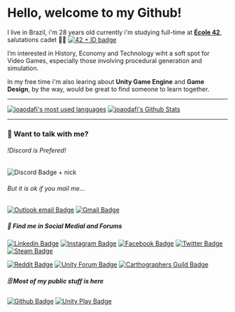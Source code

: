 # Hello, welcome to my Github!
I live in Brazil, i'm 28 years old currently i'm studying full-time at [**École 42**](https://42.fr/en/homepage/), salutations cadet 👨‍🚀 [![42 + ID badge](https://img.shields.io/badge/Intra-ID%3A%20jomiguel-00babc?style=flat&logo=42&labelColor=292d39&link=https://profile.intra.42.fr/users/jomiguel)](https://profile.intra.42.fr/users/jomiguel)

I’m interested in History, Economy and Technology wiht a soft spot for Video Games, especially those involving procedural generation and simulation.

In my free time i'm also learing about **Unity Game Engine** and **Game Design**, by the way, would be great to find someone to learn together.

---

[![joaodafi's most used languages](https://github-readme-stats.vercel.app/api/top-langs/?username=joaodafi&hide_border=true&theme=vue&langs_count=10)](https://github.com/joaodafi?tab=repositories)
[![joaodafi's Github Stats](https://github-readme-stats.vercel.app/api?username=joaodafi&hide_border=true&theme=vue&show_icons=true&count_private=true&include_all_commits=true&count_private=true&custom_title=My%20Stats)](https://github.com/joaodafi?tab=repositories)

---

### 💬 Want to talk with me?

###### !Discord is Prefered!

![Discord Badge + nick](https://img.shields.io/badge/Discord-ID%3A%20joaodafi%230775-292d39?style=flat&logo=discord&logoColor=white&labelColor=7289d9)

###### But it is ok if you mail me...
[![Outlook email Badge](https://img.shields.io/badge/Outlook-blue?style=flat&logo=microsoftoutlook&link=mailto:joao.miguel.bb@hotmail.com)](mailto:joao.miguel.bb@hotmail.com)
[![Gmail Badge](https://img.shields.io/badge/Gmail-FF0000?style=flat&logo=gmail&logoColor=white&link=mailto:joao.itaoca@gmail.com)](mailto:joao.itaoca@gmail.com)


##### 📰 Find me in **Social Medial** and **Forums**

[![Linkedin Badge](https://img.shields.io/badge/Linkedin-white?style=flat&logo=linkedin&logoColor=0072B1&link=https://www.linkedin.com/in/jo%C3%A3o-miguel-belletti-belizario/)](https://www.linkedin.com/in/jo%C3%A3o-miguel-belletti-belizario/)
[![Instagram Badge](https://img.shields.io/badge/Instagram-8a3ab9?style=flat&logo=instagram&logoColor=white&link=https://www.instagram.com/joao.miguel.bb/)](https://www.instagram.com/joao.miguel.bb/)
[![Facebook Badge](https://img.shields.io/badge/Facebook-blue?style=flat&logo=facebook&logoColor=white&link=https://www.facebook.com/joaomiguelbellettibelizario/)](https://www.facebook.com/joaomiguelbellettibelizario/)
[![Twitter Badge](https://img.shields.io/badge/Twitter-1DA1F2?style=flat&logo=twitter&logoColor=white&link=https://twitter.com/JoaoMiguel_BB)](https://twitter.com/JoaoMiguel_BB)
[![Steam Badge](https://img.shields.io/badge/Steam-2a475e?style=flat&logo=steam&logoColor=white&link=https://steamcommunity.com/id/jomiguel/)](https://steamcommunity.com/id/jomiguel/)

[![Reddit Badge](https://img.shields.io/badge/Reddit-white?style=flat&logo=reddit&logoColor=FF5700&link=https://www.reddit.com/user/joaodaif)](https://www.reddit.com/user/joaodaif)
[![Unity Forum Badge](https://img.shields.io/badge/Unity%20Forum-white?style=flat&logo=unity&logoColor=black&link=https://forum.unity.com/members/jomiguel.4763815/)](https://forum.unity.com/members/jomiguel.4763815/)
[![Carthographers Guild Badge](https://img.shields.io/badge/Carthographers%20Guild-brown?style=flat&link=https://www.cartographersguild.com/member.php?u=96669)](https://www.cartographersguild.com/member.php?u=96669)

##### 🗄️ Most of my public stuff is here

[![Github Badge](https://img.shields.io/badge/Github-black?style=flat&logo=Github&logoColor=white&link=https://github.com/joaodafi?tab=repositoriesi)](https://github.com/joaodafi?tab=repositories)
[![Unity Play Badge](https://img.shields.io/badge/Unity%20Play-black?style=flat&logo=unity&logoColor=white&link=https://play.unity.com/u/jomiguel)](https://play.unity.com/u/jomiguel)

<!--
**joaodafi/joaodafi** is a ✨ _special_ ✨ repository because its `README.md` (this file) appears on your GitHub profile.

Here are some ideas to get you started:

- 🔭 I’m currently working on ...
- 🌱 I’m currently learning ...
- 👯 I’m looking to collaborate on ...
- 🤔 I’m looking for help with ...
- 💬 Ask me about ...
- 📫 How to reach me: ...
- 😄 Pronouns: ...
- ⚡ Fun fact: ...
-->
